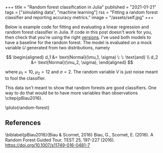 +++
title = "Random forest classification in Julia"
published = "2021-01-21"
tags = ["simulating data", "machine learning"]
rss = "Fitting a random forest classifier and reporting accuracy metrics."
image = "/assets/self.jpg"
+++

Below is example code for fitting and evaluating a linear regression and random forest classifier in Julia.
If code in this post doesn't work for you, then check that you're using the right [versions](/#versions).
I've used both models to have a baseline for the random forest.
The model is evaluated on a mock variable $U$ generated from two distributions, namely

$$
\begin{aligned}
d_1 &= \text{Normal}(\mu_1, \sigma) \: \: \text{and} \\
d_2 &= \text{Normal}(\mu_2, \sigma),
\end{aligned}
$$

where $\mu_1 = 10$, $\mu_2 = 12$ and $\sigma = 2$.
The random variable $V$ is just noise meant to fool the classifier.

This data isn't meant to show that random forests are good classifiers.
One way to do that would be to have more variables than observations \citep{pBiau2016}.

\pluto{random-forest}

## References

\biblabel{pBiau2016}{Biau & Scornet, 2016}
Biau, G., Scornet, E. (2016).
A Random Forest Guided Tour.
TEST 25, 197–227 (2016).
<https://doi.org/10.1007/s11749-016-0481-7>

